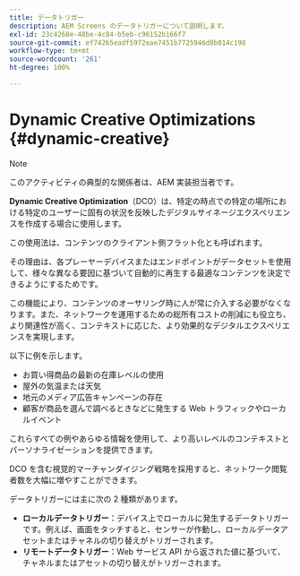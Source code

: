 ```yaml
---
title: データトリガー
description: AEM Screens のデータトリガーについて説明します。
exl-id: 23c4268e-48be-4c84-b5eb-c96152b166f7
source-git-commit: ef74265eadf5972eae7451b7725946d8b014c198
workflow-type: tm+mt
source-wordcount: '261'
ht-degree: 100%

---
```


# Dynamic Creative Optimizations {#dynamic-creative}

>[!NOTE]
>
>このアクティビティの典型的な関係者は、AEM 実装担当者です。

**Dynamic Creative Optimization**（DCO）は、特定の時点での特定の場所における特定のユーザーに固有の状況を反映したデジタルサイネージエクスペリエンスを作成する場合に使用します。

この使用法は、コンテンツのクライアント側フラット化とも呼ばれます。

その理由は、各プレーヤーデバイスまたはエンドポイントがデータセットを使用して、様々な異なる要因に基づいて自動的に再生する最適なコンテンツを決定できるようにするためです。

この機能により、コンテンツのオーサリング時に人が常に介入する必要がなくなります。また、ネットワークを運用するための総所有コストの削減にも役立ち、より関連性が高く、コンテキストに応じた、より効果的なデジタルエクスペリエンスを実現します。

以下に例を示します。

* お買い得商品の最新の在庫レベルの使用
* 屋外の気温または天気
* 地元のメディア広告キャンペーンの存在
* 顧客が商品を選んで調べるときなどに発生する Web トラフィックやローカルイベント

これらすべての例やあらゆる情報を使用して、より高いレベルのコンテキストとパーソナライゼーションを提供できます。

DCO を含む視覚的マーチャンダイジング戦略を採用すると、ネットワーク閲覧者数を大幅に増やすことができます。

データトリガーには主に次の 2 種類があります。

* **ローカルデータトリガー**：デバイス上でローカルに発生するデータトリガーです。例えば、画面をタッチすると、センサーが作動し、ローカルデータアセットまたはチャネルの切り替えがトリガーされます。
* **リモートデータトリガー**：Web サービス API から返された値に基づいて、チャネルまたはアセットの切り替えがトリガーされます。

